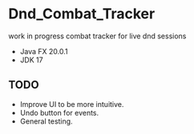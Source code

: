 # Dnd_Combat_Tracker
work in progress combat tracker for live dnd sessions

- Java FX 20.0.1
- JDK 17

## TODO
- Improve UI to be more intuitive.
- Undo button for events.
- General testing.
